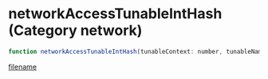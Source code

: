 # networkAccessTunableIntHash (Category network)

```js
function networkAccessTunableIntHash(tunableContext: number, tunableName: number, value: intPtr): Array
```

[filename](networkAccessTunableIntHash_m.md ':include')